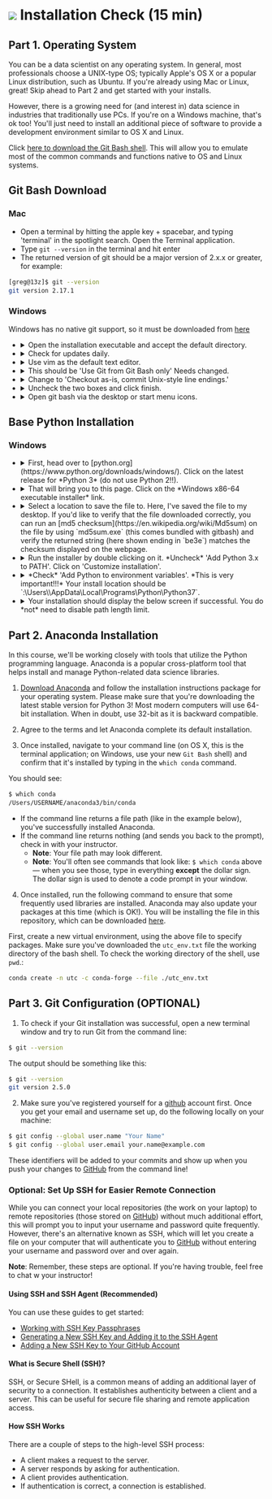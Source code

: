 # ![](https://ga-dash.s3.amazonaws.com/production/assets/logo-9f88ae6c9c3871690e33280fcf557f33.png) Installation Check (15 min)

## Part 1. Operating System

You can be a data scientist on any operating system. In general, most professionals choose a UNIX-type OS; typically Apple's OS X or a popular Linux distribution, such as Ubuntu. If you're already using Mac or Linux, great! Skip ahead to Part 2 and get started with your installs.

However, there is a growing need for (and interest in) data science in industries that traditionally use PCs. If you're on a Windows machine, that's ok too! You'll just need to install an additional piece of software to provide a development environment similar to OS X and Linux. 

Click [here to download the Git Bash shell](https://gitforwindows.org/). This will allow you to emulate most of the common commands and functions native to OS and Linux systems.

## Git Bash Download

### Mac

- Open a terminal by hitting the apple key + spacebar, and typing 'terminal' in the spotlight search. Open the Terminal application.
- Type `git --version` in the terminal and hit enter
- The returned version of git should be a major version of 2.x.x or greater, for example:

```bash
[greg@13z]$ git --version
git version 2.17.1
```

### Windows

Windows has no native git support, so it must be downloaded from [here](https://git-scm.com/download/win)

<ul>
  <li>
    <details>
      <summary>Open the installation executable and accept the default directory.</summary>
      <p align="center"><img src="./assets/gitbash0.png" width="800"></p>
    </details>
  </li>
  <li>
    <details>
      <summary>Check for updates daily.</summary>
      <p align="center"><img src="./assets/gitbash1.png" width="800"></p>
    </details>
  </li>
  <li>
    <details>
      <summary>Use vim as the default text editor.</summary>
      <p align="center"><img src="./assets/gitbash2.png" width="800"></p>
    </details>
  </li>
  <li>
    <details>
      <summary>This should be 'Use Git from Git Bash only' Needs changed.</summary>
      <p align="center"><img src="./assets/gitbash3.png" width="800"></p>
    </details>
  </li>
  <li>
    <details>
      <summary>Change to 'Checkout as-is, commit Unix-style line endings.'</summary>
      <p align="center"><img src="./assets/gitbash4.png" width="800"></p>
    </details>
  </li>
  <li>
    <details>
      <summary>Uncheck the two boxes and click finish.</summary>
      <p align="center"><img src="./assets/gitbash5.png" width="800"></p>
    </details>
  </li>
  <li>
    <details>
      <summary>Open git bash via the desktop or start menu icons.</summary>
      <p align="center"><img src="./assets/gitbash6.png" width="800"></p>
    </details>
  </li>
</ul>


## Base Python Installation

### Windows

<ul>
  <li>
    <details>
      <summary>First, head over to [python.org](https://www.python.org/downloads/windows/). Click on the latest release for *Python 3* (do not use Python 2!!).</summary>
      <p align="center"><img src="./assets/py1.png" width="800"></p>
    </details>
  </li>
  <li>
    <details>
    <summary>That will bring you to this page. Click on the *Windows x86-64 executable installer* link.</summary>
    <p align="center"><img src="./assets/py2.png" width="800"></p>
    </details>
  </li>
  <li>
    <details>
    <summary>Select a location to save the file to. Here, I've saved the file to my desktop. If you'd like to verify that the file downloaded correctly, you can run an [md5 checksum](https://en.wikipedia.org/wiki/Md5sum) on the file by using `md5sum.exe` (this comes bundled with gitbash) and verify the returned string (here shown ending in `be3e`) matches the checksum displayed on the webpage.</summary>
    <p align="center"><img src="./assets/py3.png" width="800"></p>
    </details>
  </li>
  <li>
    <details>
    <summary>Run the installer by double clicking on it. *Uncheck* 'Add Python 3.x to PATH'. Click on 'Customize installation'.</summary>
    <p align="center"><img src="./assets/py5.png" width="800"></p>
    </details>
  </li>
  <li>
    <details>
    <summary>*Check* 'Add Python to environment variables'. *This is very important!!!* Your install location should be `<Drive letter>:\Users\<username>\AppData\Local\Programs\Python\Python37`. </summary>
    <p align="center"><img src="./assets/py6.png" width="800"></p>
    </details>
  </li>
  <li>
    <details>
    <summary>Your installation should display the below screen if successful. You do *not* need to disable path length limit.</summary>
    <p align="center"><img src="./assets/py7.png" width="800"></p>
    </details>
  </li>
</ul>

## Part 2. Anaconda Installation

In this course, we'll be working closely with tools that utilize the Python programming language. Anaconda is a popular cross-platform tool that helps install and manage Python-related data science libraries.

1) [Download Anaconda](https://docs.anaconda.com/anaconda/install/) and follow the installation instructions package for your operating system. Please make sure that you're downloading the latest stable version for Python 3! Most modern computers will use 64-bit installation. When in doubt, use 32-bit as it is backward compatible.<br>

2) Agree to the terms and let Anaconda complete its default installation. <br>

3) Once installed, navigate to your command line (on OS X, this is the terminal application; on Windows, use your new `Git Bash` shell) and confirm that it's installed by typing in the `which conda` command. <br>

You should see:

```bash
$ which conda
/Users/USERNAME/anaconda3/bin/conda
```
  - If the command line returns a file path (like in the example below), you've successfully installed Anaconda.
  - If the command line returns nothing (and sends you back to the prompt), check in with your instructor.
    - **Note**: Your file path may look different.
    - **Note**: You'll often see commands that look like: `$ which conda` above — when you see those, type in everything **except** the dollar sign. The dollar sign is used to denote a code prompt in your window.

4) Once installed, run the following command to ensure that some frequently used libraries are installed. Anaconda may also update your packages at this time (which is OK!). You will be installing the file in this repository, which can be downloaded [here](./assets/utc_env.txt). <br>

First, create a new virtual environment, using the above file to specify packages. Make sure you've downloaded the `utc_env.txt` file the working directory of the bash shell. To check the working directory of the shell, use `pwd`.:

```bash
conda create -n utc -c conda-forge --file ./utc_env.txt
```

## Part 3. Git Configuration (OPTIONAL)

1) To check if your Git installation was successful, open a new terminal window and try to run Git from the command line: <br>

```bash
$ git --version
```

The output should be something like this:

```bash
$ git --version
git version 2.5.0
```

2. Make sure you've registered yourself for a [github](https://www.github.com) account first. Once you get your email and username set up, do the following locally on your machine:

```bash
$ git config --global user.name "Your Name"
$ git config --global user.email your.name@example.com
```

These identifiers will be added to your commits and show up when you push your changes to [GitHub](https://www.github.com) from the command line!

### Optional: Set Up SSH for Easier Remote Connection

While you can connect your local repositories (the work on your laptop) to remote repositories (those stored on [GitHub](https://www.github.com)) without much additional effort, this will prompt you to input your username and password quite  frequently. However, there's an alternative known as SSH, which will let you create a file on your computer that will authenticate you to [GitHub](https://www.github.com) without entering your username and password over and over again. 

**Note**: Remember, these steps are optional. If you're having trouble, feel free to chat w your instructor!

#### Using SSH and SSH Agent (Recommended)

You can use these guides to get started:

- [Working with SSH Key Passphrases](https://help.github.com/articles/working-with-ssh-key-passphrases/)
- [Generating a New SSH Key and Adding it to the SSH Agent](https://help.github.com/articles/generating-a-new-ssh-key-and-adding-it-to-the-ssh-agent/)
- [Adding a New SSH Key to Your GitHub Account](https://help.github.com/articles/adding-a-new-ssh-key-to-your-github-account/)

#### What is Secure Shell (SSH)?

SSH, or Secure SHell, is a common means of adding an additional layer of security to a connection. It establishes authenticity between a client and a server. This can be useful for secure file sharing and remote application access.

#### How SSH Works

There are a couple of steps to the high-level SSH process:

- A client makes a request to the server.
- A server responds by asking for authentication.
- A client provides authentication.
- If authentication is correct, a connection is established.
